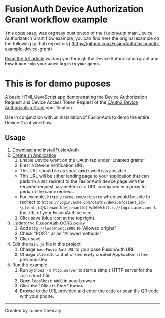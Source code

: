 FusionAuth Device Authorization Grant workflow example
====
This code base, was orginally built on top of the FusionAuth main Device Authorization Grant flow example, you can find here the original example on the following [github repository] (https://github.com/FusionAuth/fusionauth-example-device-grant)

[Read the full article](https://fusionauth.io/learn/expert-advice/gaming-entertainment/oauth-device-grant-gaming) walking you through the Device Authorization grant and how it can help your users log in to your game.

This is for demo puposes
====
A basic HTML/JavaScript app demonstrating the Device Authorization Request and Device Access Token Request of the [OAuth2 Device Authorization Grant](https://tools.ietf.org/html/rfc8628) specification.

Use in conjunction with an installation of FusionAuth to demo the entire Device Grant workflow.

Usage
----

1. [Download and install FusionAuth](https://fusionauth.io/download)
1. [Create an Application](https://fusionauth.io/docs/v1/tech/tutorials/create-an-application)
    1. Enable Device Grant on the OAuth tab under "Enabled grants"
    1. Enter a Device Verification URL. 
      - This URL should be as short (and sweet) as possible.
      - This URL will be either landing page to your application that can perform a `302` redirect to the FusionAuth device page with the required request parameters or a URL configured in a proxy to perform the same redirect.
      - For example, `https://acme.com/activate` which would be able to redirect to `https://login.acme.com/oauth2/device?client_id={client_id}&tenantId={tenantId}` where `https://login.acme.com` is the URL of your FusionAuth service.
    1. Click save (blue icon at the top right).
1. Update the [FusionAuth CORS policy](https://fusionauth.io/docs/v1/tech/reference/cors)
    1. Add `http://localhost:8000` to "Allowed origins"
    1. Check "POST" as an "Allowed methods"
    1. Click save. 
1. Edit the `main.js` file in this project
    1. Change `baseFusionAuthURL` to your base FusionAuth URL
    1. Change `clientId` to that of the newly created Application in the previous step
1. Run this example
    1. Run `python3 -m http.server` to start a simple HTTP server for the `index.html` file.
    1. Open `localhost:8000` in your browser
    1. Click the "Click to Start" button
    1. Browse to the URL provided and enter the code or scan the QR code with your phone.
    
----

Created by Lucien Chemaly
 
